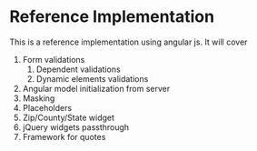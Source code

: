 Reference Implementation
========================
This is a reference implementation using angular js. It will cover

1. Form validations
	1. Dependent validations
	2. Dynamic elements validations
2. Angular model initialization from server
3. Masking
4. Placeholders
5. Zip/County/State widget
6. jQuery widgets passthrough
7. Framework for quotes 
